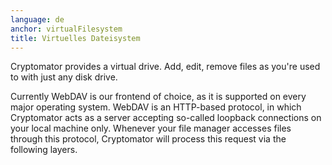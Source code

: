 ```yaml
---
language: de
anchor: virtualFilesystem
title: Virtuelles Dateisystem
---
```

<p class="lead">Cryptomator provides a virtual drive. Add, edit, remove files as you&apos;re used to with just any disk drive.</p>

Currently WebDAV is our frontend of choice, as it is supported on every major operating system. WebDAV is an HTTP-based protocol, in which Cryptomator acts as a server accepting so-called loopback connections on your local machine only. Whenever your file manager accesses files through this protocol, Cryptomator will process this request via the following layers.
